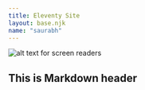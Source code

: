 ```yaml
---
title: Eleventy Site
layout: base.njk
name: "saurabh"
---
```

![alt text for screen readers]({{pic}})

## This is Markdown header

